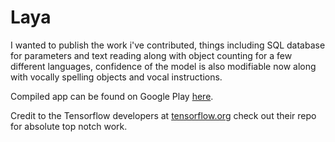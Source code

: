 # Laya


I wanted to publish the work i've contributed, things including SQL database for parameters and text reading along with object counting for a few different languages, confidence of the model is also modifiable now along with vocally spelling objects and vocal instructions.

Compiled app can be found on Google Play [here](https://play.google.com/store/apps/details?id=dab.scuffedbots).

Credit to the Tensorflow developers at [tensorflow.org](tensorflow.org) check out their repo for absolute top notch work.
